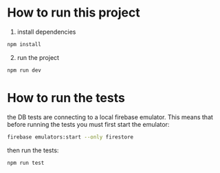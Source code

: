 # How to run this project

1. install dependencies

```bash
npm install
```

2. run the project

```bash
npm run dev
```

# How to run the tests

the DB tests are connecting to a local firebase emulator. This means that before running the tests you must first start the emulator:

```bash
firebase emulators:start --only firestore
```

then run the tests:

```bash
npm run test
```
